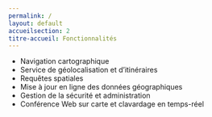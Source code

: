 ```yaml
---
permalink: /
layout: default
accueilsection: 2
titre-accueil: Fonctionnalités
---
```


- Navigation cartographique
- Service de géolocalisation et d’itinéraires
- Requêtes spatiales
- Mise à jour en ligne des données géographiques
- Gestion de la sécurité et administration
- Conférence Web sur carte et clavardage en temps-réel

